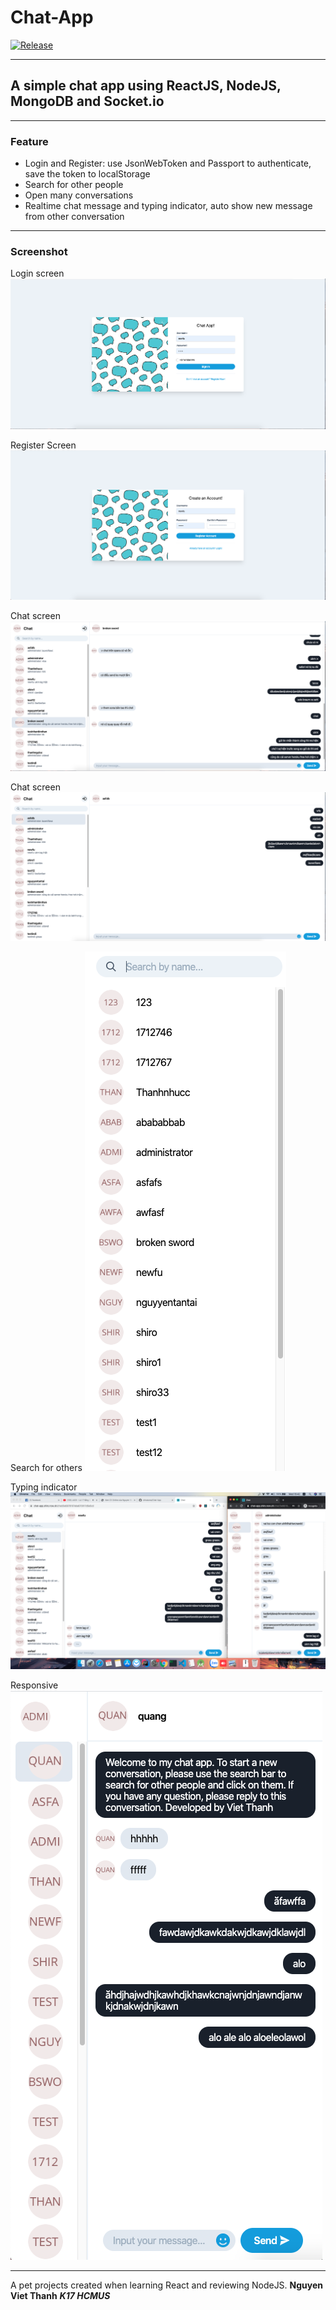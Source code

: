 # Chat-App

[![Release](https://img.shields.io/badge/release-v1.0-green.svg)](https://chat-app.shiro.now.sh/)

---

## A simple chat app using ReactJS, NodeJS, MongoDB and Socket.io

---

### Feature

- Login and Register: use JsonWebToken and Passport to authenticate, save the token to localStorage
- Search for other people
- Open many conversations
- Realtime chat message and typing indicator, auto show new message from other conversation

---

### Screenshot

Login screen
![Login](/img/3.png 'Login')

Register Screen
![Register](/img/4.png 'Register')

Chat screen
![Chat](/img/1.png 'Chat')

Chat screen
![Chat](/img/2.png 'Chat')

Search for others
![Chat](/img/5.png 'Chat')

Typing indicator
![Chat](/img/6.png 'Chat')

Responsive
![Chat](/img/7.png 'Chat')

---

A pet projects created when learning React and reviewing NodeJS.
**Nguyen Viet Thanh** **_K17 HCMUS_**
